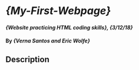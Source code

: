 # _{My-First-Webpage}_

#### _{Website practicing HTML coding skills}, {3/12/18}_

#### By _**{Verna Santos and Eric Wolfe}**_

## Description
